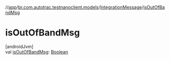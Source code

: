 //[app](../../../index.md)/[br.com.autotrac.testnanoclient.models](../index.md)/[IntegrationMessage](index.md)/[isOutOfBandMsg](is-out-of-band-msg.md)

# isOutOfBandMsg

[androidJvm]\
val [isOutOfBandMsg](is-out-of-band-msg.md): [Boolean](https://kotlinlang.org/api/latest/jvm/stdlib/kotlin/-boolean/index.html)
